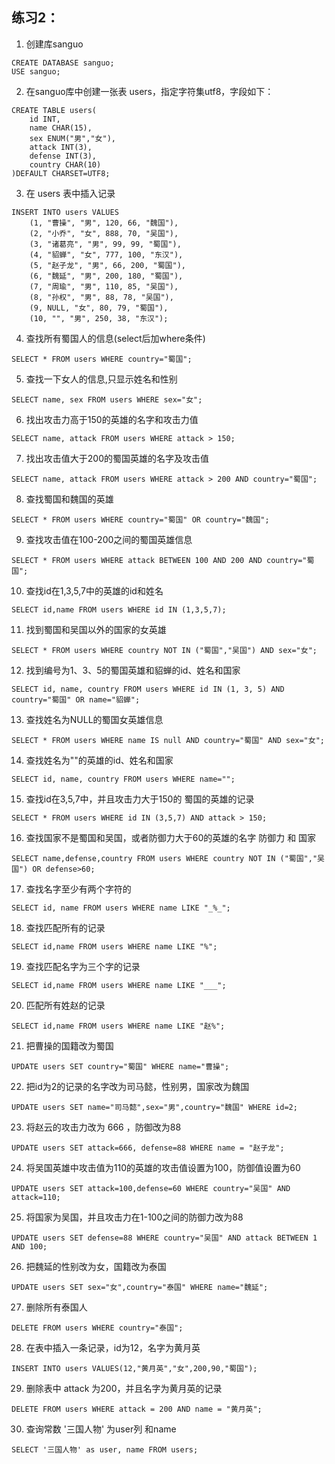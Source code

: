 ## 练习2：

1. 创建库sanguo
```
CREATE DATABASE sanguo;
USE sanguo;
```

2. 在sanguo库中创建一张表 users，指定字符集utf8，字段如下：
```
CREATE TABLE users(
    id INT,
    name CHAR(15),
    sex ENUM("男","女"),
    attack INT(3),
    defense INT(3),
    country CHAR(10)
)DEFAULT CHARSET=UTF8;
```

3. 在 users 表中插入记录
```
INSERT INTO users VALUES
    (1, "曹操", "男", 120, 66, "魏国"),
    (2, "小乔", "女", 888, 70, "吴国"),
    (3, "诸葛亮", "男", 99, 99, "蜀国"),
    (4, "貂蝉", "女", 777, 100, "东汉"),
    (5, "赵子龙", "男", 66, 200, "蜀国"),
    (6, "魏延", "男", 200, 180, "蜀国"),
    (7, "周瑜", "男", 110, 85, "吴国"),
    (8, "孙权", "男", 88, 78, "吴国"),
    (9, NULL, "女", 80, 79, "蜀国"),
    (10, "", "男", 250, 38, "东汉");
```

4. 查找所有蜀国人的信息(select后加where条件)
```
SELECT * FROM users WHERE country="蜀国";
```

5. 查找一下女人的信息,只显示姓名和性别
```
SELECT name, sex FROM users WHERE sex="女";
```

6. 找出攻击力高于150的英雄的名字和攻击力值
```
SELECT name, attack FROM users WHERE attack > 150;
```

7. 找出攻击值大于200的蜀国英雄的名字及攻击值
```
SELECT name, attack FROM users WHERE attack > 200 AND country="蜀国";
```

8. 查找蜀国和魏国的英雄
```
SELECT * FROM users WHERE country="蜀国" OR country="魏国";
```

9. 查找攻击值在100-200之间的蜀国英雄信息
```
SELECT * FROM users WHERE attack BETWEEN 100 AND 200 AND country="蜀国";
```

10. 查找id在1,3,5,7中的英雄的id和姓名
```
SELECT id,name FROM users WHERE id IN (1,3,5,7);
```

11. 找到蜀国和吴国以外的国家的女英雄
```
SELECT * FROM users WHERE country NOT IN ("蜀国","吴国") AND sex="女";
```

12. 找到编号为1、3、5的蜀国英雄和貂蝉的id、姓名和国家
```
SELECT id, name, country FROM users WHERE id IN (1, 3, 5) AND country="蜀国" OR name="貂蝉";
```

13. 查找姓名为NULL的蜀国女英雄信息
```
SELECT * FROM users WHERE name IS null AND country="蜀国" AND sex="女";
```

14. 查找姓名为""的英雄的id、姓名和国家
```
SELECT id, name, country FROM users WHERE name="";
```

15. 查找id在3,5,7中，并且攻击力大于150的 蜀国的英雄的记录
```
SELECT * FROM users WHERE id IN (3,5,7) AND attack > 150;
```

16. 查找国家不是蜀国和吴国，或者防御力大于60的英雄的名字 防御力 和 国家
```
SELECT name,defense,country FROM users WHERE country NOT IN ("蜀国","吴国") OR defense>60;
```

17. 查找名字至少有两个字符的
```
SELECT id, name FROM users WHERE name LIKE "_%_";
```

18. 查找匹配所有的记录
```
SELECT id,name FROM users WHERE name LIKE "%";
```

19. 查找匹配名字为三个字的记录
```
SELECT id,name FROM users WHERE name LIKE "___";
```

20. 匹配所有姓赵的记录
```
SELECT id,name FROM users WHERE name LIKE "赵%";
```

21. 把曹操的国籍改为蜀国
```
UPDATE users SET country="蜀国" WHERE name="曹操";
```

22. 把id为2的记录的名字改为司马懿，性别男，国家改为魏国
```
UPDATE users SET name="司马懿",sex="男",country="魏国" WHERE id=2;
```

23. 将赵云的攻击力改为 666 ，防御改为88
```
UPDATE users SET attack=666, defense=88 WHERE name = "赵子龙";
```

24. 将吴国英雄中攻击值为110的英雄的攻击值设置为100，防御值设置为60
```
UPDATE users SET attack=100,defense=60 WHERE country="吴国" AND attack=110;
```

25. 将国家为吴国，并且攻击力在1-100之间的防御力改为88
```
UPDATE users SET defense=88 WHERE country="吴国" AND attack BETWEEN 1 AND 100;
```

26. 把魏延的性别改为女，国籍改为泰国
```
UPDATE users SET sex="女",country="泰国" WHERE name="魏延";
```

27. 删除所有泰国人
```
DELETE FROM users WHERE country="泰国";
```

28. 在表中插入一条记录，id为12，名字为黄月英
```
INSERT INTO users VALUES(12,"黄月英","女",200,90,"蜀国");
```

29. 删除表中 attack 为200，并且名字为黄月英的记录
```
DELETE FROM users WHERE attack = 200 AND name = "黄月英";
```

30. 查询常数 '三国人物' 为user列 和name
```
SELECT '三国人物' as user, name FROM users;
```
